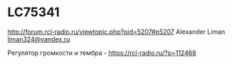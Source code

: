 # LC75341
http://forum.rcl-radio.ru/viewtopic.php?pid=5207#p5207
Alexander Liman
liman324@yandex.ru

Регулятор громкости и тембра - https://rcl-radio.ru/?p=112468
